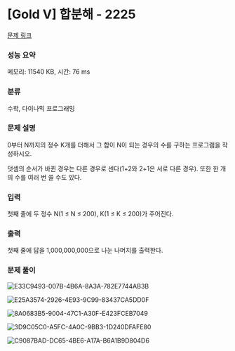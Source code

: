 # [Gold V] 합분해 - 2225 

[문제 링크](https://www.acmicpc.net/problem/2225) 

### 성능 요약

메모리: 11540 KB, 시간: 76 ms

### 분류

수학, 다이나믹 프로그래밍

### 문제 설명

<p>0부터 N까지의 정수 K개를 더해서 그 합이 N이 되는 경우의 수를 구하는 프로그램을 작성하시오.</p>

<p>덧셈의 순서가 바뀐 경우는 다른 경우로 센다(1+2와 2+1은 서로 다른 경우). 또한 한 개의 수를 여러 번 쓸 수도 있다.</p>

### 입력 

 <p>첫째 줄에 두 정수 N(1 ≤ N ≤ 200), K(1 ≤ K ≤ 200)가 주어진다.</p>

### 출력 

 <p>첫째 줄에 답을 1,000,000,000으로 나눈 나머지를 출력한다.</p>

### 문제 풀이

![E33C9493-007B-4B6A-8A3A-782E7744AB3B](https://user-images.githubusercontent.com/88186460/225520587-24738117-0b31-417d-9236-ed8e9101b764.jpg)

![E25A3574-2926-4E93-9C99-83437CA5DD0F](https://user-images.githubusercontent.com/88186460/225520598-a12b3621-7fea-44ed-ae24-30f365e9455f.jpg)

![8A0683B5-9004-47C1-A30F-E423FCEB7049](https://user-images.githubusercontent.com/88186460/225520620-1cb2ae90-728a-4033-a6ed-bd86dae91007.jpg)

![3D9C05C0-A5FC-4A0C-9BB3-1D240DFAFE80](https://user-images.githubusercontent.com/88186460/225520646-f38e4853-ca4c-4e5e-85ed-d81c76d53d8a.jpg)

![C9087BAD-DC65-4BE6-A17A-B6A1B9D804D6](https://user-images.githubusercontent.com/88186460/225520661-efac6ec5-3a4f-4cc4-996b-2d4f8f1b00c6.jpg)
